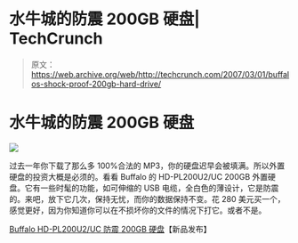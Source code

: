# 水牛城的防震 200GB 硬盘| TechCrunch

> 原文：<https://web.archive.org/web/http://techcrunch.com/2007/03/01/buffalos-shock-proof-200gb-hard-drive/>

# 水牛城的防震 200GB 硬盘

![](img/beff0d2a70cafc924e9daf5503a4dbe5.png)

过去一年你下载了那么多 100%合法的 MP3，你的硬盘迟早会被填满。所以外置硬盘的投资大概是必须的。看看 Buffalo 的 HD-PL200U2/UC 200GB 外置硬盘。它有一些时髦的功能，如可伸缩的 USB 电缆，全白色的薄设计，它是防震的。来吧，放下它几次，保持无忧，而你的数据保持不变。花 280 美元买一个，感觉更好，因为你知道你可以在不损坏你的文件的情况下打它。或者不是。

[Buffalo HD-PL200U2/UC 防震 200GB 硬盘](https://web.archive.org/web/20230322164156/http://www.newlaunches.com/archives/buffalo_hdpl200u2uc_shock_proof_200gb_hard_drive.php)【新品发布】
